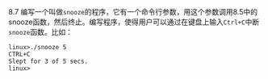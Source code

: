 8.7 编写一个叫做`snooze`的程序，它有一个命令行参数，用这个参数调用8.5中的snooze函数，然后终止。编写程序，使得用户可以通过在键盘上输入`Ctrl+C`中断`snooze`函数。比如：
```
linux>./snooze 5
CTRL+C
Slept for 3 of 5 secs.
linux>
```